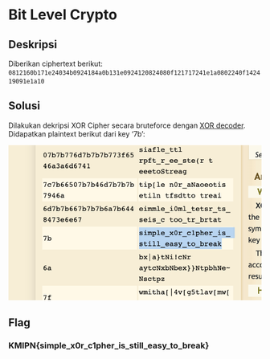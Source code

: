 # Bit Level Crypto

## Deskripsi
Diberikan ciphertext berikut:
`0812160b171e24034b0924184a0b131e0924120824080f121717241e1a0802240f142419091e1a10`

## Solusi
Dilakukan dekripsi XOR Cipher secara bruteforce dengan [XOR decoder](https://www.dcode.fr/xor-cipher). 
Didapatkan plaintext berikut dari key ‘7b’:

![Flag](./flag.png)

## Flag
### KMIPN{simple_x0r_c1pher_is_still_easy_to_break}
